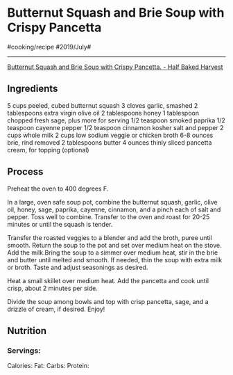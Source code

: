 # Butternut Squash and Brie Soup with Crispy Pancetta
#cooking/recipe #2019/July#
- - - -
[Butternut Squash and Brie Soup with Crispy Pancetta. - Half Baked Harvest](https://www.halfbakedharvest.com/butternut-squash-brie-soup-crispy-pancetta/#bo-recipe)

## Ingredients
5 cups peeled, cubed butternut squash
3 cloves garlic, smashed
2 tablespoons extra virgin olive oil
2 tablespoons honey
1 tablespoon chopped fresh sage, plus more for serving
1/2 teaspoon smoked paprika
1/2 teaspoon cayenne pepper
1/2 teaspoon cinnamon
kosher salt and pepper
2 cups whole milk
2 cups low sodium veggie or chicken broth
6-8 ounces brie, rind removed
2 tablespoons butter
4 ounces thinly sliced pancetta
cream, for topping (optional)

## Process
Preheat the oven to 400 degrees F.

In a large, oven safe soup pot, combine the butternut squash, garlic, olive oil, honey, sage, paprika, cayenne, cinnamon, and a pinch each of salt and pepper. Toss well to combine. Transfer to the oven and roast for 20-25 minutes or until the squash is tender.

Transfer the roasted veggies to a blender and add the broth, puree until smooth. Return the soup to the pot and set over medium heat on the stove. Add the milk.Bring the soup to a simmer over medium heat, stir in the brie and butter until melted and smooth. If needed, thin the soup with extra milk or broth. Taste and adjust seasonings as desired.

Heat a small skillet over medium heat. Add the pancetta and cook until crisp, about 2 minutes per side.

Divide the soup among bowls and top with crisp pancetta, sage, and a drizzle of cream, if desired. Enjoy!

## Nutrition
### Servings:
Calories: 
Fat: 
Carbs: 
Protein: 